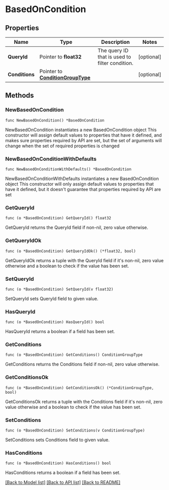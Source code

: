 # BasedOnCondition

## Properties

Name | Type | Description | Notes
------------ | ------------- | ------------- | -------------
**QueryId** | Pointer to **float32** | The query ID that is used to filter condition. | [optional] 
**Conditions** | Pointer to [**ConditionGroupType**](ConditionGroupType.md) |  | [optional] 

## Methods

### NewBasedOnCondition

`func NewBasedOnCondition() *BasedOnCondition`

NewBasedOnCondition instantiates a new BasedOnCondition object
This constructor will assign default values to properties that have it defined,
and makes sure properties required by API are set, but the set of arguments
will change when the set of required properties is changed

### NewBasedOnConditionWithDefaults

`func NewBasedOnConditionWithDefaults() *BasedOnCondition`

NewBasedOnConditionWithDefaults instantiates a new BasedOnCondition object
This constructor will only assign default values to properties that have it defined,
but it doesn't guarantee that properties required by API are set

### GetQueryId

`func (o *BasedOnCondition) GetQueryId() float32`

GetQueryId returns the QueryId field if non-nil, zero value otherwise.

### GetQueryIdOk

`func (o *BasedOnCondition) GetQueryIdOk() (*float32, bool)`

GetQueryIdOk returns a tuple with the QueryId field if it's non-nil, zero value otherwise
and a boolean to check if the value has been set.

### SetQueryId

`func (o *BasedOnCondition) SetQueryId(v float32)`

SetQueryId sets QueryId field to given value.

### HasQueryId

`func (o *BasedOnCondition) HasQueryId() bool`

HasQueryId returns a boolean if a field has been set.

### GetConditions

`func (o *BasedOnCondition) GetConditions() ConditionGroupType`

GetConditions returns the Conditions field if non-nil, zero value otherwise.

### GetConditionsOk

`func (o *BasedOnCondition) GetConditionsOk() (*ConditionGroupType, bool)`

GetConditionsOk returns a tuple with the Conditions field if it's non-nil, zero value otherwise
and a boolean to check if the value has been set.

### SetConditions

`func (o *BasedOnCondition) SetConditions(v ConditionGroupType)`

SetConditions sets Conditions field to given value.

### HasConditions

`func (o *BasedOnCondition) HasConditions() bool`

HasConditions returns a boolean if a field has been set.


[[Back to Model list]](../README.md#documentation-for-models) [[Back to API list]](../README.md#documentation-for-api-endpoints) [[Back to README]](../README.md)


